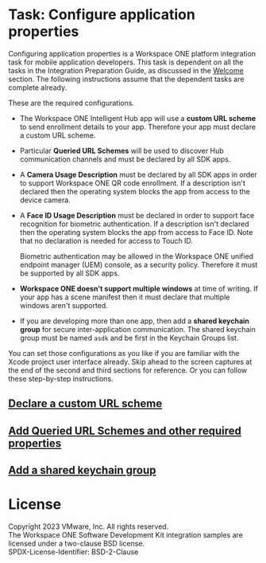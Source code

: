 # Task: Configure application properties
Configuring application properties is a Workspace ONE platform integration task
for mobile application developers. This task is dependent on all the tasks in
the Integration Preparation Guide, as discussed in
the [Welcome](../01Welcome/readme.md)
section. The following instructions assume that the dependent tasks are complete
already.

These are the required configurations.

-   The Workspace ONE Intelligent Hub app will use a **custom URL scheme** to
    send enrollment details to your app. Therefore your app must declare a
    custom URL scheme.

-   Particular **Queried URL Schemes** will be used to discover Hub
    communication channels and must be declared by all SDK apps.

-   A **Camera Usage Description** must be declared by all SDK apps in order to
    support Workspace ONE QR code enrollment. If a description isn't declared
    then the operating system blocks the app from access to the device camera.

-   A **Face ID Usage Description** must be declared in order to support face
    recognition for biometric authentication. If a description isn't declared
    then the operating system blocks the app from access to Face ID. Note that
    no declaration is needed for access to Touch ID.
    
    Biometric authentication may be allowed in the Workspace ONE unified
    endpoint manager (UEM) console, as a security policy. Therefore it must be
    supported by all SDK apps.

-   **Workspace ONE doesn't support multiple windows** at time of writing. If
    your app has a scene manifest then it must declare that multiple windows
    aren't supported.

-   If you are developing more than one app, then add a
    **shared keychain group** for secure inter-application communication. The
    shared keychain group must be named `asdk` and be first in the Keychain
    Groups list.

You can set those configurations as you like if you are familiar with the Xcode
project user interface already. Skip ahead to the screen captures at the end of
the second and third sections for reference. Or you can follow these
step-by-step instructions.

## [Declare a custom URL scheme](01Declare-a-custom-URL-scheme/readme.md)

## [Add Queried URL Schemes and other required properties](02Add-Queried-URL-Schemes-and-other-required-properties/readme.md)

## [Add a shared keychain group](03Add-a-shared-keychain-group/readme.md)

# License
Copyright 2023 VMware, Inc. All rights reserved.  
The Workspace ONE Software Development Kit integration samples are licensed
under a two-clause BSD license.  
SPDX-License-Identifier: BSD-2-Clause